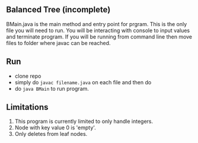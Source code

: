 ## Balanced Tree (incomplete)



BMain.java is the main method and entry point for prgram.
This is the only file you will need to run.  You will be interacting with console to input values and terminate program.
If you will be running from command line then move files to folder where javac can be reached.

## Run
- clone repo  
- simply do `javac filename.java` on each file and then do
- do `java BMain` to run program.

## Limitations
1. This program is currently limited to only handle integers.  
2. Node with key value 0 is 'empty'.
3. Only deletes from leaf nodes.
